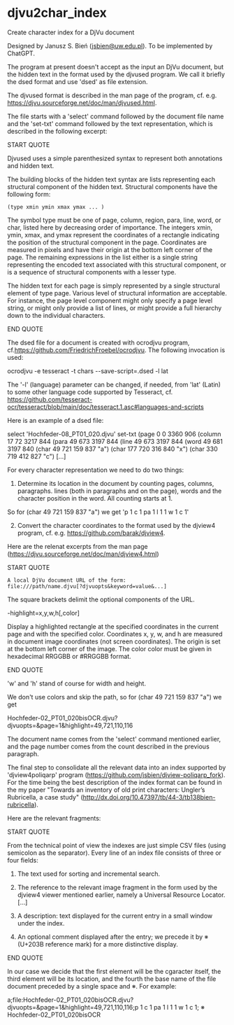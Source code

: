 # djvu2char_index
Create character index for a DjVu document

Designed by Janusz S. Bień (jsbien@uw.edu.pl).
To be implemented by ChatGPT.

The program at present doesn't accept as the input an DjVu document,
but the hidden text in the format used by the djvused program. We call
it briefly the dsed format and use 'dsed' as file extension.

The djvused format is described in the man page of the program,
cf. e.g.  https://djvu.sourceforge.net/doc/man/djvused.html.

The file starts with a 'select' command followed by the document file
name and the 'set-txt' command followed by the text representation,
which is described in the following excerpt:

START QUOTE

Djvused uses a simple parenthesized syntax to represent both
annotations and hidden text.

The building blocks of the hidden text syntax are lists representing
each structural component of the hidden text. Structural components
have the following form:

    (type xmin ymin xmax ymax ... ) 

 The symbol type must be one of page, column, region, para, line,
 word, or char, listed here by decreasing order of importance. The
 integers xmin, ymin, xmax, and ymax represent the coordinates of a
 rectangle indicating the position of the structural component in the
 page. Coordinates are measured in pixels and have their origin at the
 bottom left corner of the page. The remaining expressions in the list
 either is a single string representing the encoded text associated
 with this structural component, or is a sequence of structural
 components with a lesser type.

The hidden text for each page is simply represented by a single
structural element of type page. Various level of structural
information are acceptable. For instance, the page level component
might only specify a page level string, or might only provide a list
of lines, or might provide a full hierarchy down to the individual
characters.

END QUOTE

The dsed file for a document is created with ocrodjvu program,
cf.https://github.com/FriedrichFroebel/ocrodjvu. The following
invocation is used:

ocrodjvu -e tesseract -t chars --save-script=<document name>.dsed  -l lat <document name>

The '-l' (language) parameter can be changed, if needed, from 'lat'
(Latin) to some other language code supported by Tesseract, cf.
https://github.com/tesseract-ocr/tesseract/blob/main/doc/tesseract.1.asc#languages-and-scripts

Here is an example of a dsed file:

select 'Hochfeder-08_PT01_020.djvu' set-txt (page 0 0 3360 906 (column
17 72 3217 844 (para 49 673 3197 844 (line 49 673 3197 844 (word 49
681 3197 840 (char 49 721 159 837 "a") (char 177 720 316 840 "x")
(char 330 719 412 827 "c") [...]

For every character representation we need to do two things:

1. Determine its location in the document by counting pages, columns,
paragraphs. lines (both in paragraphs and on the page), words and the
character position in the word. All counting starts at 1.

So for (char 49 721 159 837 "a") we get
'p 1 c 1 pa 1 l 1 1 w 1 c 1'

2. Convert the character coordinates to the format used by the djview4
program, cf. e.g.  https://github.com/barak/djview4.

Here are the relenat excerpts from the man page (https://djvu.sourceforge.net/doc/man/djview4.html)

START QUOTE

    A local DjVu document URL of the form: 
    file:///path/name.djvu[?djvuopts&keyword=value&...] 

The square brackets delimit the optional components of the
URL.

-highlight=x,y,w,h[,color]

Display a highlighted rectangle at the specified coordinates in the
current page and with the specified color. Coordinates x, y, w, and h
are measured in document image coordinates (not screen
coordinates). The origin is set at the bottom left corner of the
image. The color color must be given in hexadecimal RRGGBB or #RRGGBB
format. 

END QUOTE

'w' and 'h' stand of course for width and height.

We don't use colors and skip the path, so for (char 49 721 159 837 "a")
we get

Hochfeder-02_PT01_020bisOCR.djvu?djvuopts=&page=1&highlight=49,721,110,116

The document name comes from the 'select' command mentioned earlier,
and the page number comes from the count described in the previous
paragraph.

The final step to consolidate all the relevant data into an index
supported by 'djview4poliqarp' program
(https://github.com/jsbien/djview-poliqarp_fork). For the time being
the best description of the index format can be found in the my paper
"Towards an inventory of old print characters: Ungler’s Rubricella, a
case study" (http://dx.doi.org/10.47397/tb/44-3/tb138bien-rubricella).

Here are the relevant fragments:

START QUOTE

From the technical point of view the indexes
are just simple CSV files (using semicolon as the
separator). Every line of an index file consists of
three or four fields:

1. The text used for sorting and incremental search.

2. The reference to the relevant image fragment in
the form used by the djview4 viewer mentioned
earlier, namely a Universal Resource Locator.
[...]

3. A description: text displayed for the current
entry in a small window under the index.

4. An optional comment displayed after the entry;
we precede it by ※ (U+203B reference mark)
for a more distinctive display.

END QUOTE

In our case we decide that the first element will be the cgaracter
itself, the third element will be its location, and the fourth the
base name of the file document preceded by a single space and ※. For
example:

a;file:Hochfeder-02_PT01_020bisOCR.djvu?djvuopts=&page=1&highlight=49,721,110,116;p 1 c 1 pa 1 l 1 1 w 1 c 1; ※ Hochfeder-02_PT01_020bisOCR



